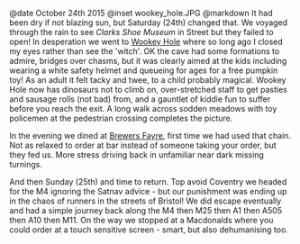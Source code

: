 @date		October 24th 2015
@inset		wookey_hole.JPG
@markdown
It had been dry if not blazing sun, but Saturday (24th) changed that. We voyaged through
the rain to see *Clarks Shoe Museum* in Street but they failed
to open! In desperation we went to [Wookey Hole](https://www.wookey.co.uk/) where so long ago
I closed my eyes rather than see the 'witch'. OK the cave had some formations to admire,
bridges over chasms, but it was clearly aimed at the kids including wearing a white safety
helmet and queueing for ages for a free pumpkin toy! As an adult it felt tacky and twee, to
a child probably magical. Wookey Hole now has dinosaurs not to climb on, over-stretched staff
to get pasties and sausage rolls (not bad) from, and a gauntlet of kiddie fun to suffer
before you reach the exit. A long walk across sodden meadows with toy policemen at the
pedestrian crossing completes the picture.

In the evening we dined at [Brewers Fayre](https://www.brewersfayre.co.uk/pub-restaurant/Somerset/Sidcot-Arms-Weston-Super-Mare.html), first time we had used that chain.
Not as relaxed to order at bar instead of someone taking your order, but they fed us.
More stress driving back in unfamiliar near dark missing turnings.

And then Sunday (25th) and time to return. Top avoid Coventry we headed for the M4 ignoring
the Satnav advice - but our punishment was ending up in the chaos of runners in the
streets of Bristol! We did escape eventually and had a simple journey back along the M4 then
M25 then A1 then A505 then A10 then M11. On the way we stopped at a Macdonalds where you
could order at a touch sensitive screen - smart, but also dehumanising too.
